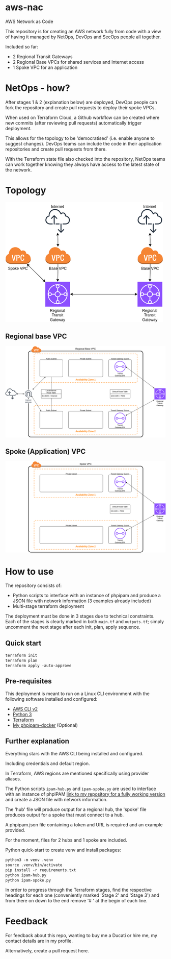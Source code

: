 # aws-nac
AWS Network as Code

This repository is for creating an AWS network fully from code with a view of having it managed by NetOps, DevOps and SecOps people all together.  

Included so far:
- 2 Regional Transit Gateways
- 2 Regional Base VPCs for shared services and Internet access
- 1 Spoke VPC for an application

# NetOps - how?
After stages 1 & 2 (explanation below) are deployed, DevOps people can fork the repository and create pull requests to deploy their spoke VPCs.

When used on Terraform Cloud, a Github workflow can be created where new commits (after reviewing pull requests) automatically trigger deployment.

This allows for the topology to be 'democratised' (i.e. enable anyone to suggest changes). DevOps teams can include the code in their application repositories and create pull requests from there.

With the Terraform state file also checked into the repository, NetOps teams can work together knowing they always have access to the latest state of the network.

# Topology
![High level topology overview](images/Topology-Overview.drawio.png)


## Regional base VPC
![Regional base VPC](images/Topology-Base%20VPC.drawio.png)


## Spoke (Application) VPC
![Spoke VPC](images/Topology-Spoke%20VPC.drawio.png)


# How to use
The repository consists of:
- Python scripts to interface with an instance of phpipam and produce a JSON file with network information (3 examples already included)
- Multi-stage terraform deployment

The deployment must be done in 3 stages due to technical constraints.  
Each of the stages is clearly marked in both `main.tf` and `outputs.tf`; simply uncomment the next stage after each init, plan, apply sequence.

## Quick start
```
terraform init
terraform plan
terraform apply -auto-approve
```

## Pre-requisites
This deployment is meant to run on a Linux CLI environment with the following software installed and configured:
- [AWS CLI v2](https://github.com/aws/aws-cli/tree/v2)
- [Python 3](https://www.python.org/downloads/)
- [Terraform](https://developer.hashicorp.com/terraform/install)
- [My phpipam-docker](https://github.com/peetvandesande/phpipam-docker) (Optional)

## Further explanation
Everything stars with the AWS CLI being installed and configured.  

Including credentials and default region.  

In Terraform, AWS regions are mentioned specifically using provider aliases.

The Python scripts `ipam-hub.py` and `ipam-spoke.py` are used to interface with an instance of phpIPAM [link to my repository for a fully working version](https://github.com/peetvandesande/phpipam-docker) and create a JSON file with network information.  

The 'hub' file will produce output for a regional hub, the 'spoke' file produces output for a spoke that must connect to a hub.

A phpipam.json file containing a token and URL is required and an example provided.

For the moment, files for 2 hubs and 1 spoke are included.

Python quick-start to create venv and install packages:
```
python3 -m venv .venv
source .venv/bin/activate
pip install -r requirements.txt
python ipam-hub.py
python ipam-spoke.py
```

In order to progress through the Terraform stages, find the respective headings for each one (conveniently marked 'Stage 2' and 'Stage 3') and from there on down to the end remove '# ' at the begin of each line.


# Feedback
For feedback about this repo, wanting to buy me a Ducati or hire me, my contact details are in my profile.  

Alternatively, create a pull request here.